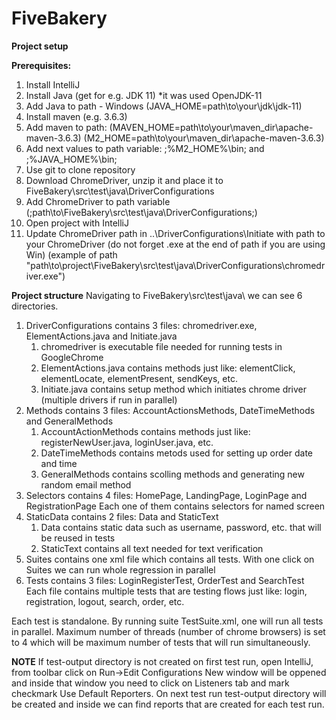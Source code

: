 # FiveBakery
**Project setup**

**Prerequisites:**
1. Install IntelliJ
2. Install Java (get for e.g. JDK 11) *it was used OpenJDK-11 
3. Add Java to path - Windows (JAVA_HOME=path\to\your\jdk\jdk-11)
4. Install maven (e.g. 3.6.3)
5. Add maven to path: (MAVEN_HOME=path\to\your\maven_dir\apache-maven-3.6.3)
		    (M2_HOME=path\to\your\maven_dir\apache-maven-3.6.3)
6. Add next values to path variable: ;%M2_HOME%\bin; and ;%JAVA_HOME%\bin;
7. Use git to clone repository
8. Download ChromeDriver, unzip it and place it to FiveBakery\src\test\java\DriverConfigurations
9. Add ChromeDriver to path variable (;path\to\FiveBakery\src\test\java\DriverConfigurations;) 
10. Open project with IntelliJ 
11. Update ChromeDriver path in ..\DriverConfigurations\Initiate with path to your ChromeDriver (do not forget .exe at the end of path if you are using Win)
(example of path "path\to\project\\FiveBakery\\src\\test\\java\\DriverConfigurations\\chromedriver.exe")

**Project structure**
Navigating to  FiveBakery\src\test\java\ we can see 6 directories. 
 1. DriverConfigurations contains 3 files: chromedriver.exe, ElementActions.java and Initiate.java
	1. chromedriver is executable file needed for running tests in GoogleChrome
	2. ElementActions.java contains methods just like: elementClick, elementLocate, elementPresent, sendKeys, etc.
	3. Initiate.java contains setup method which initiates chrome driver (multiple drivers if run in parallel)
 2. Methods contains 3 files: AccountActionsMethods, DateTimeMethods and GeneralMethods
	1. AccountActionMethods contains methods just like: registerNewUser.java, loginUser.java, etc.
	2. DateTimeMethods contains metods used for setting up order date and time
	3. GeneralMethods contains scolling methods and generating new random email method
 3. Selectors contains 4 files: HomePage, LandingPage, LoginPage and RegistrationPage
	Each one of them contains selectors for named screen
 4. StaticData contains 2 files: Data and StaticText
	1. Data contains static data such as username, password, etc. that will be reused in tests
	2. StaticText contains all text needed for text verification
 5. Suites contains one xml file which contains all tests. With one click on Suites we can run whole regression in parallel
 6. Tests contains 3 files: LoginRegisterTest, OrderTest and SearchTest
	Each file contains multiple tests that are testing flows just like: login, registration, logout, search, order, etc.

Each test is standalone. By running suite TestSuite.xml, one will run all tests in parallel. Maximum number of threads (number of chrome browsers) 
is set to 4 which will be maximum number of tests that will run simultaneously.

**NOTE**
If test-output directory is not created on first test run, open IntelliJ, from toolbar click on Run->Edit Configurations
New window will be oppened and inside that window you need to click on Listeners tab and mark checkmark Use Default Reporters.
On next test run test-output directory will be created and inside we can find reports that are created for each test run.
